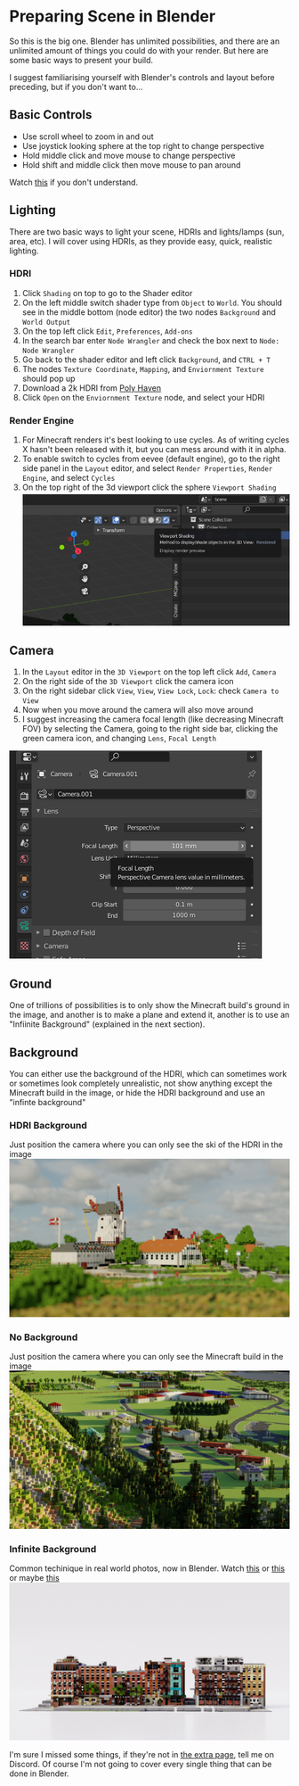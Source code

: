 <!---
title: Preparing Scene in Blender
path: /buildtheearth/rendering/blender
version: 1.0.0
authors:
    - @VapoR
--->

# Preparing Scene in Blender
So this is the big one. Blender has unlimited possibilities, and there are an unlimited amount of things you could do with your render. But here are some basic ways to present your build.  

I suggest familiarising yourself with Blender's controls and layout before preceding, but if you don't want to...
## Basic Controls
- Use scroll wheel to zoom in and out
- Use joystick looking sphere at the top right to change perspective
- Hold middle click and move mouse to change perspective
- Hold shift and middle click then move mouse to pan around

Watch [this](https://www.youtube.com/watch?v=K6Sm7DAPTGE) if you don't understand.

## Lighting
There are two basic ways to light your scene, HDRIs and lights/lamps (sun, area, etc). I will cover using HDRIs, as they provide easy, quick, realistic lighting.
### HDRI
1. Click `Shading` on top to go to the Shader editor
2. On the left middle switch shader type from `Object` to `World`. You should see in the middle bottom (node editor) the two nodes `Background` and `World Output`
3. On the top left click `Edit`, `Preferences`, `Add-ons`
4. In the search bar enter `Node Wrangler` and check the box next to `Node: Node Wrangler`
5. Go back to the shader editor and left click `Background`, and `CTRL + T`
6. The nodes `Texture Coordinate`, `Mapping`, and `Enviornment Texture` should pop up
7. Download a 2k HDRI from [Poly Haven](https://polyhaven.com/hdris)
8. Click `Open` on the `Enviornment Texture` node, and select your HDRI
### Render Engine
1. For Minecraft renders it's best looking to use cycles. As of writing cycles X hasn't been released with it, but you can mess around with it in alpha.
2. To enable switch to cycles from eevee (default engine), go to the right side panel in the `Layout` editor, and select `Render Properties`, `Render Engine`, and select `Cycles`
3. On the top right of the 3d viewport click the sphere `Viewport Shading`
![Viewport Shading](../../../../images/viewport_shading.png)

## Camera
1. In the `Layout` editor in the `3D Viewport` on the top left click `Add`, `Camera`
2. On the right side of the `3D Viewport` click the camera icon
3. On the right sidebar click `View`, `View`, `View Lock`, `Lock`: check `Camera to View`
4. Now when you move around the camera will also move around
5. I suggest increasing the camera focal length (like decreasing Minecraft FOV) by selecting the Camera, going to the right side bar, clicking the green camera icon, and changing `Lens`, `Focal Length`

![Camera Focal Length](../../../../images/camera_focal_length.png)

## Ground
One of trillions of possibilities is to only show the Minecraft build's ground in the image, and another is to make a plane and extend it, another is to use an "Infiinite Background" (explained in the next section).
## Background
You can either use the background of the HDRI, which can sometimes work or sometimes look completely unrealistic, not show anything except the Minecraft build in the image, or hide the HDRI background and use an "infinte background"
### HDRI Background
Just position the camera where you can only see the ski of the HDRI in the image
![Example](../../../../images/drybol.png)
### No Background
Just position the camera where you can only see the Minecraft build in the image
![Example](../../../../images/kirk_iceland.png)
### Infinite Background
Common techinique in real world photos, now in Blender. Watch [this](https://www.youtube.com/watch?v=1kULKsUEctw) or [this](https://www.youtube.com/watch?v=5UCc3Z_-ibs) or maybe [this](https://www.youtube.com/watch?v=8FUzeMY6b18)
![Example](../../../../images/boston.png)

I'm sure I missed some things, if they're not in [the extra page](extra), tell me on Discord. Of course I'm not going to cover every single thing that can be done in Blender.